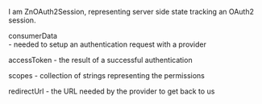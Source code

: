 I am ZnOAuth2Session, representing server side state tracking an OAuth2 session.

consumerData  
	- needed to setup an authentication request with a provider
	
accessToken
	- the result of a successful authentication
	
scopes
	- collection of strings representing the permissions 
	
redirectUrl
	- the URL needed by the provider to get back to us
